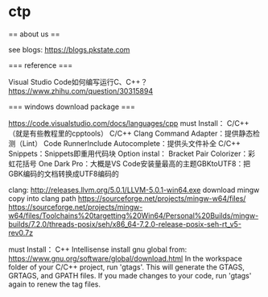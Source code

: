 # ctp


== about us ==

see blogs: https://blogs.pkstate.com

=== reference ===

Visual Studio Code如何编写运行C、C++？
https://www.zhihu.com/question/30315894

=== windows download package ===

https://code.visualstudio.com/docs/languages/cpp
  must Install：
    C/C++（就是有些教程里的cpptools）
    C/C++ Clang Command Adapter：提供静态检测（Lint）
    Code RunnerInclude Autocomplete：提供头文件补全
    C/C++ Snippets：Snippets即重用代码块
  Option instal：
    Bracket Pair Colorizer：彩虹花括号
    One Dark Pro：大概是VS Code安装量最高的主题GBKtoUTF8：把GBK编码的文档转换成UTF8编码的

clang: http://releases.llvm.org/5.0.1/LLVM-5.0.1-win64.exe
download mingw copy into clang path https://sourceforge.net/projects/mingw-w64/files/
https://sourceforge.net/projects/mingw-w64/files/Toolchains%20targetting%20Win64/Personal%20Builds/mingw-builds/7.2.0/threads-posix/seh/x86_64-7.2.0-release-posix-seh-rt_v5-rev0.7z

must Install：
  C++ Intellisense
    install gnu global from: https://www.gnu.org/software/global/download.html
    In the workspace folder of your C/C++ project, run 'gtags'. This will generate the GTAGS, GRTAGS, and GPATH files. If you made changes to your code, run 'gtags' again to renew the tag files.
